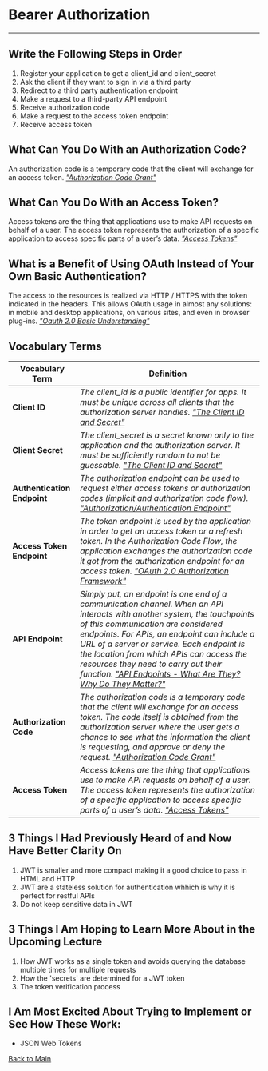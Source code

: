 # Bearer Authorization
---

## Write the Following Steps in Order

1. Register your application to get a client_id and client_secret
1. Ask the client if they want to sign in via a third party
1. Redirect to a third party authentication endpoint
1. Make a request to a third-party API endpoint
1. Receive authorization code
1. Make a request to the access token endpoint
1. Receive access token

## What Can You Do With an Authorization Code?

An authorization code is a temporary code that the client will exchange for an access token.
[*"Authorization Code Grant"*](https://www.oauth.com/oauth2-servers/server-side-apps/authorization-code/)

## What Can You Do With an Access Token?

Access tokens are the thing that applications use to make API requests on behalf of a user. The access token represents the authorization of a specific application to access specific parts of a user’s data.
[*"Access Tokens"*](https://www.oauth.com/oauth2-servers/access-tokens/)

## What is a Benefit of Using OAuth Instead of Your Own Basic Authentication?

The access to the resources is realized via HTTP / HTTPS with the token indicated in the headers. This allows OAuth usage in almost any solutions: in mobile and desktop applications, on various sites, and even in browser plug-ins.
[*"Oauth 2.0 Basic Understanding"*](https://stfalcon.com/en/blog/post/oauth-2.0)

## Vocabulary Terms
| **Vocabulary Term** | **Definition** |
| --- | --- |
| **Client ID** | *The client_id is a public identifier for apps. It must be unique across all clients that the authorization server handles.* [*"The Client ID and Secret"*](https://www.oauth.com/oauth2-servers/client-registration/client-id-secret/) |
| **Client Secret** | *The client_secret is a secret known only to the application and the authorization server. It must be sufficiently random to not be guessable.* [*"The Client ID and Secret"*](https://www.oauth.com/oauth2-servers/client-registration/client-id-secret/) |
| **Authentication Endpoint** | *The authorization endpoint can be used to request either access tokens or authorization codes (implicit and authorization code flow).* [*"Authorization/Authentication Endpoint"*](https://identityserver.github.io/Documentation/docsv2/endpoints/authorization.html) |
| **Access Token Endpoint** | *The token endpoint is used by the application in order to get an access token or a refresh token. In the Authorization Code Flow, the application exchanges the authorization code it got from the authorization endpoint for an access token.* [*"OAuth 2.0 Authorization Framework"*](https://auth0.com/docs/protocols/protocol-oauth2) |
| **API Endpoint** | *Simply put, an endpoint is one end of a communication channel. When an API interacts with another system, the touchpoints of this communication are considered endpoints. For APIs, an endpoint can include a URL of a server or service. Each endpoint is the location from which APIs can access the resources they need to carry out their function.* [*"API Endpoints - What Are They? Why Do They Matter?"*](https://smartbear.com/learn/performance-monitoring/api-endpoints/) |
| **Authorization Code** | *The authorization code is a temporary code that the client will exchange for an access token. The code itself is obtained from the authorization server where the user gets a chance to see what the information the client is requesting, and approve or deny the request.* [*"Authorization Code Grant"*](https://www.oauth.com/oauth2-servers/server-side-apps/authorization-code/) |
| **Access Token** | *Access tokens are the thing that applications use to make API requests on behalf of a user. The access token represents the authorization of a specific application to access specific parts of a user’s data.* [*"Access Tokens"*](https://www.oauth.com/oauth2-servers/access-tokens/) |

## 3 Things I Had Previously Heard of and Now Have Better Clarity On

1. JWT is smaller and more compact making it a good choice to pass in HTML and HTTP
1. JWT are a stateless solution for authentication whhich is why it is perfect for restful APIs
1. Do not keep sensitive data in JWT

## 3 Things I Am Hoping to Learn More About in the Upcoming Lecture

1. How JWT works as a single token and avoids querying the database multiple times for multiple requests
1. How the 'secrets' are determined for a JWT token
1. The token verification process

## I Am Most Excited About Trying to Implement or See How These Work:

- JSON Web Tokens

[Back to Main](../README.md)